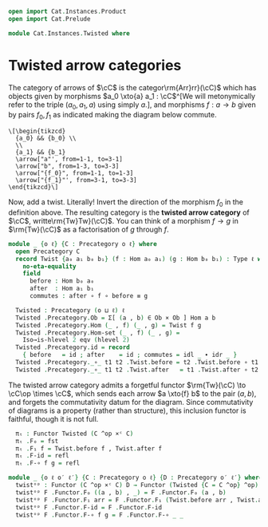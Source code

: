 ```agda
open import Cat.Instances.Product
open import Cat.Prelude

module Cat.Instances.Twisted where
```

# Twisted arrow categories

The category of arrows of $\cC$ is the categor\rm{Arr}rr}(\cC)$
which has objects given by morphisms $a_0 \xto{a} a_1 : \cC$^[We will
metonymically refer to the triple $(a_0,a_1,a)$ using simply $a$.], and
morphisms $f : a \to b$ given by pairs $f_0, f_1$ as indicated making
the diagram below commute.

~~~{.quiver}
\[\begin{tikzcd}
  {a_0} && {b_0} \\
  \\
  {a_1} && {b_1}
  \arrow["a"', from=1-1, to=3-1]
  \arrow["b", from=1-3, to=3-3]
  \arrow["{f_0}", from=1-1, to=1-3]
  \arrow["{f_1}"', from=3-1, to=3-3]
\end{tikzcd}\]
~~~

Now, add a twist. Literally! Invert the direction of the morphism $f_0$
in the definition above. The resulting category is the **twisted arrow
category** of $\cC$, writte\rm{Tw}Tw}(\cC)$. You can think of a
morphism $f \to g$ in $\rm{Tw}(\cC)$ as a factorisation of $g$
through $f$.

```agda
module _ {o ℓ} {C : Precategory o ℓ} where
  open Precategory C
  record Twist {a₀ a₁ b₀ b₁} (f : Hom a₀ a₁) (g : Hom b₀ b₁) : Type ℓ where
    no-eta-equality
    field
      before : Hom b₀ a₀
      after  : Hom a₁ b₁
      commutes : after ∘ f ∘ before ≡ g
```

<!--
```agda
  Twist-path
    : ∀ {a₀ a₁ b₀ b₁} {f : Hom a₀ a₁} {g : Hom b₀ b₁} {h1 h2 : Twist f g}
    → Twist.before h1 ≡ Twist.before h2
    → Twist.after h1 ≡ Twist.after h2
    → h1 ≡ h2
  Twist-path {h1 = h1} {h2} p q i .Twist.before = p i
  Twist-path {h1 = h1} {h2} p q i .Twist.after = q i
  Twist-path {h1 = h1} {h2} p q i .Twist.commutes =
    is-prop→pathp (λ i → Hom-set _ _ (q i ∘ _ ∘ p i) _)
      (h1 .Twist.commutes) (h2 .Twist.commutes) i

  open Functor

  private unquoteDecl eqv = declare-record-iso eqv (quote Twist)
```
-->

```agda
  Twisted : Precategory (o ⊔ ℓ) ℓ
  Twisted .Precategory.Ob = Σ[ (a , b) ∈ Ob × Ob ] Hom a b
  Twisted .Precategory.Hom (_ , f) (_ , g) = Twist f g
  Twisted .Precategory.Hom-set (_ , f) (_ , g) =
    Iso→is-hlevel 2 eqv (hlevel 2)
  Twisted .Precategory.id = record
    { before   = id ; after    = id ; commutes = idl _ ∙ idr _ }
  Twisted .Precategory._∘_ t1 t2 .Twist.before = t2 .Twist.before ∘ t1 .Twist.before
  Twisted .Precategory._∘_ t1 t2 .Twist.after   = t1 .Twist.after ∘ t2 .Twist.after
```

<!--
```agda
  Twisted .Precategory._∘_ {_ , f} {_ , g} {_ , h} t1 t2 .Twist.commutes =
    (t1.a ∘ t2.a) ∘ f ∘ t2.b ∘ t1.b ≡⟨ cat! C ⟩
    t1.a ∘ (t2.a ∘ f ∘ t2.b) ∘ t1.b ≡⟨ (λ i → t1.a ∘ t2.commutes i ∘ t1.b) ⟩
    t1.a ∘ g ∘ t1.b                 ≡⟨ t1.commutes ⟩
    h                               ∎
    where
      module t1 = Twist t1 renaming (after to a ; before to b)
      module t2 = Twist t2 renaming (after to a ; before to b)
  Twisted .Precategory.idr f = Twist-path (idl _) (idr _)
  Twisted .Precategory.idl f = Twist-path (idr _) (idl _)
  Twisted .Precategory.assoc f g h = Twist-path (sym (assoc _ _ _)) (assoc _ _ _)
```
-->

The twisted arrow category admits a forgetful functor $\rm{Tw}(\cC)
\to \cC\op \times \cC$, which sends each arrow $a \xto{f} b$ to
the pair $(a, b)$, and forgets the commutativity datum for the diagram.
Since commutativity of diagrams is a property (rather than structure),
this inclusion functor is faithful, though it is not full.

```agda
  πₜ : Functor Twisted (C ^op ×ᶜ C)
  πₜ .F₀ = fst
  πₜ .F₁ f = Twist.before f , Twist.after f
  πₜ .F-id = refl
  πₜ .F-∘ f g = refl

module _ {o ℓ o′ ℓ′} {C : Precategory o ℓ} {D : Precategory o′ ℓ′} where
  twistᵒᵖ : Functor (C ^op ×ᶜ C) D → Functor (Twisted {C = C ^op} ^op) D
  twistᵒᵖ F .Functor.F₀ ((a , b) , _) = F .Functor.F₀ (a , b)
  twistᵒᵖ F .Functor.F₁ arr = F .Functor.F₁ (Twist.before arr , Twist.after arr)
  twistᵒᵖ F .Functor.F-id = F .Functor.F-id
  twistᵒᵖ F .Functor.F-∘ f g = F .Functor.F-∘ _ _
```

